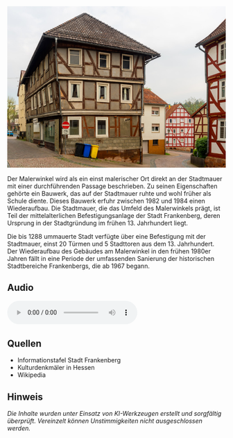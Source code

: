 ![Malerwinkel](./images/frankenberg/p40.jpg)

Der Malerwinkel wird als ein einst malerischer Ort direkt an der Stadtmauer mit einer durchführenden Passage beschrieben. Zu seinen Eigenschaften gehörte ein Bauwerk, das auf der Stadtmauer ruhte und wohl früher als Schule diente. Dieses Bauwerk erfuhr zwischen 1982 und 1984 einen Wiederaufbau. Die Stadtmauer, die das Umfeld des Malerwinkels prägt, ist Teil der mittelalterlichen Befestigungsanlage der Stadt Frankenberg, deren Ursprung in der Stadtgründung im frühen 13. Jahrhundert liegt.

Die bis 1288 ummauerte Stadt verfügte über eine Befestigung mit der Stadtmauer, einst 20 Türmen und 5 Stadttoren aus dem 13. Jahrhundert. Der Wiederaufbau des Gebäudes am Malerwinkel in den frühen 1980er Jahren fällt in eine Periode der umfassenden Sanierung der historischen Stadtbereiche Frankenbergs, die ab 1967 begann.

## Audio

<audio controls class="full-width-audio">
  <source src="locales/frankenberg/de/p40.mp3" type="audio/mpeg">
  Dein Browser unterstützt kein Audioelement.
</audio>

## Quellen

- Informationstafel Stadt Frankenberg
- Kulturdenkmäler in Hessen
- Wikipedia

## Hinweis

_Die Inhalte wurden unter Einsatz von KI-Werkzeugen erstellt und sorgfältig überprüft. Vereinzelt können Unstimmigkeiten nicht ausgeschlossen werden._